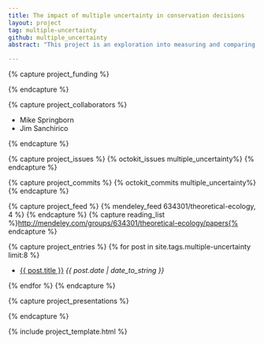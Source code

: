 ```yaml
---
title: The impact of multiple uncertainty in conservation decisions 
layout: project
tag: multiple-uncertainty
github: multiple_uncertainty
abstract: "This project is an exploration into measuring and comparing the value of information in the problem of optimal control or management of a natural resource under multiple sources of uncertainty. Uncertainty about model dynamics, quality of information, and the accuracy of management implementation pose a challenge both in theory and practice of managing natural systems. Different forms of uncertainty may interact, making it impossible to study each in isolation, even in theory and simulation. While managers can often gather additional information to decease uncertainty, not all information is equally valuable. The goal of this project is to help illuminate what kinds of information are most valuable (or kinds of uncertainty are most hazardous) in a way that can be quantified directly in the context of the management optimization problem."

---
```


{% capture project_funding %}

{% endcapture %}

{% capture project_collaborators %}

- Mike Springborn
- Jim Sanchirico 

{% endcapture %}

{% capture project_issues %}
{% octokit_issues multiple_uncertainty%}
{% endcapture %}

{% capture project_commits %}
{% octokit_commits multiple_uncertainty%}
{% endcapture %}

{% capture project_feed %}
{% mendeley_feed 634301/theoretical-ecology, 4 %}
{% endcapture %}
{% capture reading_list %}http://mendeley.com/groups/634301/theoretical-ecology/papers{% endcapture %}

{% capture project_entries %}
{% for post in site.tags.multiple-uncertainty limit:8 %}
- <a href="{{ post.url }}">{{ post.title }}</a> <span style="font-style:italic"> {{ post.date | date_to_string }}</span>

{% endfor %}
{% endcapture %}

{% capture project_presentations %}

{% endcapture %}



{% include project_template.html %}
